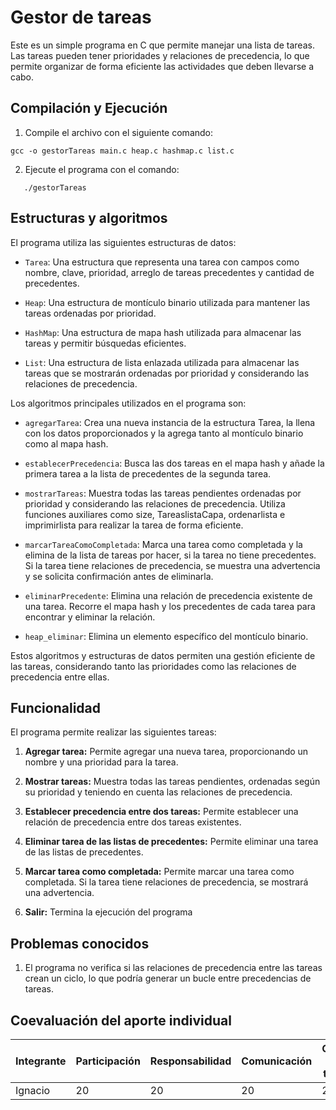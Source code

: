 
# Gestor de tareas
Este es un simple programa en C que permite manejar una lista de tareas. Las tareas pueden tener prioridades y relaciones de precedencia, lo que permite organizar de forma eficiente las actividades que deben llevarse a cabo.
## Compilación y Ejecución

  

1. Compile el archivo con el siguiente comando:

```{bash}
gcc -o gestorTareas main.c heap.c hashmap.c list.c
```
2.  Ejecute el programa con el comando:
 ```{bash}
	./gestorTareas
```

## Estructuras y algoritmos
El programa utiliza las siguientes estructuras de datos:

- `Tarea`: Una estructura que representa una tarea con campos como nombre, clave, prioridad, arreglo de tareas precedentes y cantidad de precedentes.

- `Heap`: Una estructura de montículo binario utilizada para mantener las tareas ordenadas por prioridad.

- `HashMap`: Una estructura de mapa hash utilizada para almacenar las tareas y permitir búsquedas eficientes.

- `List`: Una estructura de lista enlazada utilizada para almacenar las tareas que se mostrarán ordenadas por prioridad y considerando las relaciones de precedencia.

Los algoritmos principales utilizados en el programa son:

- `agregarTarea`: Crea una nueva instancia de la estructura Tarea, la llena con los datos proporcionados y la agrega tanto al montículo binario como al mapa hash.

- `establecerPrecedencia`: Busca las dos tareas en el mapa hash y añade la primera tarea a la lista de precedentes de la segunda tarea.

- `mostrarTareas`: Muestra todas las tareas pendientes ordenadas por prioridad y considerando las relaciones de precedencia. Utiliza funciones auxiliares como size, TareaslistaCapa, ordenarlista e imprimirlista para realizar la tarea de forma eficiente.

- `marcarTareaComoCompletada`: Marca una tarea como completada y la elimina de la lista de tareas por hacer, si la tarea no tiene precedentes. Si la tarea tiene relaciones de precedencia, se muestra una advertencia y se solicita confirmación antes de eliminarla.

- `eliminarPrecedente`: Elimina una relación de precedencia existente de una tarea. Recorre el mapa hash y los precedentes de cada tarea para encontrar y eliminar la relación.

- `heap_eliminar`: Elimina un elemento específico del montículo binario.

Estos algoritmos y estructuras de datos permiten una gestión eficiente de las tareas, considerando tanto las prioridades como las relaciones de precedencia entre ellas.

##  Funcionalidad
El programa permite realizar las siguientes tareas:

1.  **Agregar tarea:** Permite agregar una nueva tarea, proporcionando un nombre y una prioridad para la tarea.
    
2.  **Mostrar tareas:** Muestra todas las tareas pendientes, ordenadas según su prioridad y teniendo en cuenta las relaciones de precedencia.
    
3.  **Establecer precedencia entre dos tareas:** Permite establecer una relación de precedencia entre dos tareas existentes.
    
4.  **Eliminar tarea de las listas de precedentes:** Permite eliminar una tarea de las listas de precedentes.
    
5.  **Marcar tarea como completada:** Permite marcar una tarea como completada. Si la tarea tiene relaciones de precedencia, se mostrará una advertencia.
    
6.  **Salir:** Termina la ejecución del programa

## Problemas conocidos
1. El programa no verifica si las relaciones de precedencia entre las tareas crean un ciclo, lo que podría generar un bucle entre precedencias de tareas.

### 

## Coevaluación del aporte individual
| Integrante | Participación | Responsabilidad | Comunicación | Calidad del trabajo | Trabajo en equipo | Pje Total |
|------------|--------------|----------------|--------------|------------------|------------------|------------------|
| Ignacio    | 20           | 20             |  20          | 20               | 20               | 100               |

